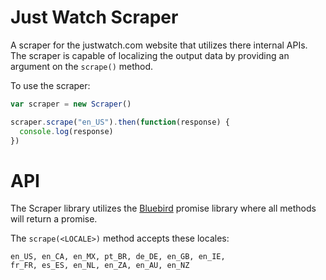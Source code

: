# Just Watch Scraper
A scraper for the justwatch.com website that utilizes there
internal APIs. The scraper is capable of localizing the output
data by providing an argument on the `scrape()` method.

To use the scraper:
``` js
var scraper = new Scraper()

scraper.scrape("en_US").then(function(response) {
  console.log(response)
})
```

# API
The Scraper library utilizes the [Bluebird](http://bluebirdjs.com/docs/getting-started.html) 
promise library where all methods will return a promise.

The `scrape(<LOCALE>)` method accepts these locales: 
```
en_US, en_CA, en_MX, pt_BR, de_DE, en_GB, en_IE, 
fr_FR, es_ES, en_NL, en_ZA, en_AU, en_NZ
```
